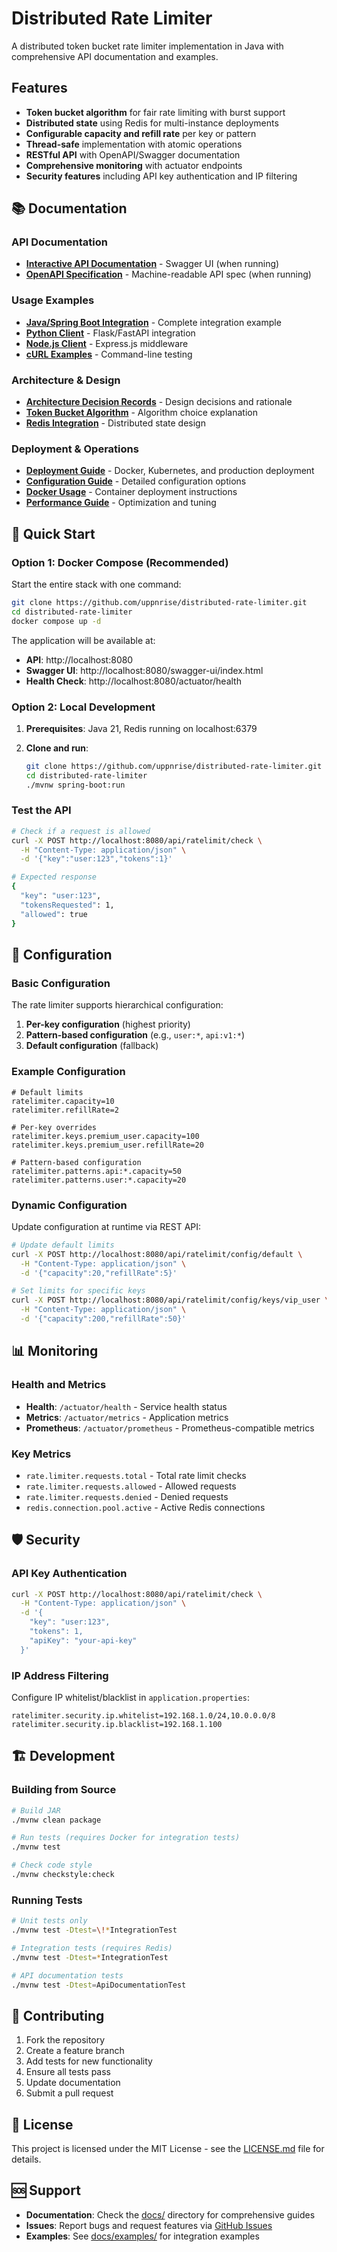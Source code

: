 # Distributed Rate Limiter

A distributed token bucket rate limiter implementation in Java with comprehensive API documentation and examples.

## Features

- **Token bucket algorithm** for fair rate limiting with burst support
- **Distributed state** using Redis for multi-instance deployments
- **Configurable capacity and refill rate** per key or pattern
- **Thread-safe** implementation with atomic operations
- **RESTful API** with OpenAPI/Swagger documentation
- **Comprehensive monitoring** with actuator endpoints
- **Security features** including API key authentication and IP filtering

## 📚 Documentation

### API Documentation
- **[Interactive API Documentation](http://localhost:8080/swagger-ui/index.html)** - Swagger UI (when running)
- **[OpenAPI Specification](http://localhost:8080/v3/api-docs)** - Machine-readable API spec (when running)

### Usage Examples
- **[Java/Spring Boot Integration](docs/examples/java-client.md)** - Complete integration example
- **[Python Client](docs/examples/python-client.md)** - Flask/FastAPI integration
- **[Node.js Client](docs/examples/nodejs-client.md)** - Express.js middleware
- **[cURL Examples](docs/examples/curl-examples.md)** - Command-line testing

### Architecture & Design
- **[Architecture Decision Records](docs/adr/README.md)** - Design decisions and rationale
- **[Token Bucket Algorithm](docs/adr/001-token-bucket-algorithm.md)** - Algorithm choice explanation
- **[Redis Integration](docs/adr/002-redis-distributed-state.md)** - Distributed state design

### Deployment & Operations
- **[Deployment Guide](docs/deployment/README.md)** - Docker, Kubernetes, and production deployment
- **[Configuration Guide](CONFIGURATION.md)** - Detailed configuration options
- **[Docker Usage](DOCKER.md)** - Container deployment instructions
- **[Performance Guide](PERFORMANCE.md)** - Optimization and tuning

## 🚀 Quick Start

### Option 1: Docker Compose (Recommended)

Start the entire stack with one command:

```bash
git clone https://github.com/uppnrise/distributed-rate-limiter.git
cd distributed-rate-limiter
docker compose up -d
```

The application will be available at:
- **API**: http://localhost:8080
- **Swagger UI**: http://localhost:8080/swagger-ui/index.html
- **Health Check**: http://localhost:8080/actuator/health

### Option 2: Local Development

1. **Prerequisites**: Java 21, Redis running on localhost:6379

2. **Clone and run**:
   ```bash
   git clone https://github.com/uppnrise/distributed-rate-limiter.git
   cd distributed-rate-limiter
   ./mvnw spring-boot:run
   ```

### Test the API

```bash
# Check if a request is allowed
curl -X POST http://localhost:8080/api/ratelimit/check \
  -H "Content-Type: application/json" \
  -d '{"key":"user:123","tokens":1}'

# Expected response
{
  "key": "user:123",
  "tokensRequested": 1,
  "allowed": true
}
```

## 🔧 Configuration

### Basic Configuration

The rate limiter supports hierarchical configuration:

1. **Per-key configuration** (highest priority)
2. **Pattern-based configuration** (e.g., `user:*`, `api:v1:*`)
3. **Default configuration** (fallback)

### Example Configuration

```properties
# Default limits
ratelimiter.capacity=10
ratelimiter.refillRate=2

# Per-key overrides
ratelimiter.keys.premium_user.capacity=100
ratelimiter.keys.premium_user.refillRate=20

# Pattern-based configuration
ratelimiter.patterns.api:*.capacity=50
ratelimiter.patterns.user:*.capacity=20
```

### Dynamic Configuration

Update configuration at runtime via REST API:

```bash
# Update default limits
curl -X POST http://localhost:8080/api/ratelimit/config/default \
  -H "Content-Type: application/json" \
  -d '{"capacity":20,"refillRate":5}'

# Set limits for specific keys
curl -X POST http://localhost:8080/api/ratelimit/config/keys/vip_user \
  -H "Content-Type: application/json" \
  -d '{"capacity":200,"refillRate":50}'
```

## 📊 Monitoring

### Health and Metrics

- **Health**: `/actuator/health` - Service health status
- **Metrics**: `/actuator/metrics` - Application metrics
- **Prometheus**: `/actuator/prometheus` - Prometheus-compatible metrics

### Key Metrics

- `rate.limiter.requests.total` - Total rate limit checks
- `rate.limiter.requests.allowed` - Allowed requests
- `rate.limiter.requests.denied` - Denied requests
- `redis.connection.pool.active` - Active Redis connections

## 🛡️ Security

### API Key Authentication

```bash
curl -X POST http://localhost:8080/api/ratelimit/check \
  -H "Content-Type: application/json" \
  -d '{
    "key": "user:123",
    "tokens": 1,
    "apiKey": "your-api-key"
  }'
```

### IP Address Filtering

Configure IP whitelist/blacklist in `application.properties`:

```properties
ratelimiter.security.ip.whitelist=192.168.1.0/24,10.0.0.0/8
ratelimiter.security.ip.blacklist=192.168.1.100
```

## 🏗️ Development

### Building from Source

```bash
# Build JAR
./mvnw clean package

# Run tests (requires Docker for integration tests)
./mvnw test

# Check code style
./mvnw checkstyle:check
```

### Running Tests

```bash
# Unit tests only
./mvnw test -Dtest=\!*IntegrationTest

# Integration tests (requires Redis)
./mvnw test -Dtest=*IntegrationTest

# API documentation tests
./mvnw test -Dtest=ApiDocumentationTest
```

## 🤝 Contributing

1. Fork the repository
2. Create a feature branch
3. Add tests for new functionality
4. Ensure all tests pass
5. Update documentation
6. Submit a pull request

## 📄 License

This project is licensed under the MIT License - see the [LICENSE.md](LICENSE.md) file for details.

## 🆘 Support

- **Documentation**: Check the [docs/](docs/) directory for comprehensive guides
- **Issues**: Report bugs and request features via [GitHub Issues](https://github.com/uppnrise/distributed-rate-limiter/issues)
- **Examples**: See [docs/examples/](docs/examples/) for integration examples

